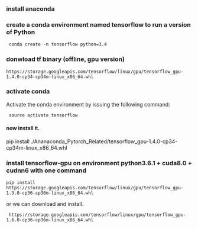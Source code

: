 
### install anaconda
### create a conda environment named tensorflow to run a version of Python
```
 conda create -n tensorflow python=3.4
```
 
### donwload tf binary (offline, gpu version) 
 ```
 https://storage.googleapis.com/tensorflow/linux/gpu/tensorflow_gpu-1.4.0-cp34-cp34m-linux_x86_64.whl
 ```
### activate conda 
 Activate the conda environment by issuing the following command:
 ```
  source activate tensorflow
 ```
  
 #### now install it. 
 pip install ./Ananaconda_Pytorch_Related/tensorflow_gpu-1.4.0-cp34-cp34m-linux_x86_64.whl

### install tensorflow-gpu on environment python3.6.1 + cuda8.0 + cudnn6 with one command 
```
pip install https://storage.googleapis.com/tensorflow/linux/gpu/tensorflow_gpu-1.3.0-cp36-cp36m-linux_x86_64.whl
```


or we can download and install. 
```
 https://storage.googleapis.com/tensorflow/linux/gpu/tensorflow_gpu-1.6.0-cp36-cp36m-linux_x86_64.whl
```
